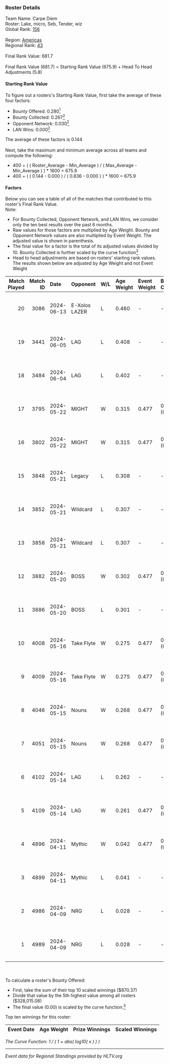 ### Roster Details<br />
Team Name: Carpe Diem<br />
Roster: Lake, micro, Seb, Tender, wiz<br />
Global Rank: [156](../../standings_global_2024_10_02.md)<br />
<br />
Region: [Americas]( ../../standings_americas_2024_10_02.md)<br />
Regional Rank: [43]( ../../standings_americas_2024_10_02.md)<br />
<br />
Final Rank Value:  681.7<br />
<br />
Final Rank Value (681.7) = Starting Rank Value (675.9) + Head To Head Adjustments (5.8)<br />

#### Starting Rank Value<br />
To figure out a rosters's Starting Rank Value, first take the average of these four factors:<br />
- Bounty Offered: 0.280[<sup>1</sup>](#table2)
- Bounty Collected: 0.267[<sup>2</sup>](#table1)
- Opponent Network: 0.030[<sup>2</sup>](#table1)
- LAN Wins: 0.000[<sup>2</sup>](#table1)

The average of these factors is 0.144<br />
<br />
Next, take the maximum and minimum average across all teams and compute the following:<br />
- 400 + ( ( Roster_Average - Min_Average ) / ( Max_Average - Min_Average ) ) * 1600 = 675.9
- 400 + ( ( 0.144 - 0.000 ) / ( 0.836 - 0.000 ) ) * 1600 = 675.9


#### Factors<br />
Below you can see a table of all of the matches that contributed to this roster's Final Rank Value.<br />
Note:<br />

- For Bounty Collected, Opponent Network, and LAN Wins, we consider only the ten best results over the past 6 months.
- Raw values for those factors are multiplied by Age Weight. Bounty and Opponent Network values are also multiplied by Event Weight. The adjusted value is shown in parenthesis.
- The final value for a factor is the total of its adjusted values divided by 10. Bounty Collected is further scaled by the curve function[<sup>3</sup>](#curveFunction)
- Head to head adjustments are based on rosters' starting rank values. The results shown below are adjusted by Age Weight and not Event Weight
<span id="table1"></span><br />


| Match Played | Match ID | Date       | Opponent      | W/L | Age Weight | Event Weight | Bounty Collected | Opponent Network | LAN Wins  | H2H Adj. | Roster                        |
| -: | -: | :- | :- | :- | :- | :- | :- | :- | :- | -: | :- |
|           20 |     3086 | 2024-06-13 | E-Xolos LAZER | L   | 0.460      | -            | -                | -                | -         |    -5.47 | Lake, micro, Seb, Tender, wiz |
|           19 |     3441 | 2024-06-05 | LAG           | L   | 0.408      | -            | -                | -                | -         |    -7.02 | Lake, micro, Seb, Tender, wiz |
|           18 |     3484 | 2024-06-04 | LAG           | L   | 0.402      | -            | -                | -                | -         |    -7.18 | Lake, micro, Seb, Tender, wiz |
|           17 |     3795 | 2024-05-22 | MIGHT         | W   | 0.315      | 0.477        | 0.000 (0.000)    | 0.012 (0.002)    | 0 (0.000) |     2.35 | Lake, micro, Seb, Tender, wiz |
|           16 |     3802 | 2024-05-22 | MIGHT         | W   | 0.315      | 0.477        | 0.000 (0.000)    | 0.012 (0.002)    | 0 (0.000) |     2.39 | Lake, micro, Seb, Tender, wiz |
|           15 |     3848 | 2024-05-21 | Legacy        | L   | 0.308      | -            | -                | -                | -         |    -2.31 | Lake, micro, Seb, Tender, wiz |
|           14 |     3852 | 2024-05-21 | Wildcard      | L   | 0.307      | -            | -                | -                | -         |    -1.71 | Lake, micro, Seb, Tender, wiz |
|           13 |     3858 | 2024-05-21 | Wildcard      | L   | 0.307      | -            | -                | -                | -         |    -1.74 | Lake, micro, Seb, Tender, wiz |
|           12 |     3882 | 2024-05-20 | BOSS          | W   | 0.302      | 0.477        | 0.008 (0.001)    | 0.376 (0.054)    | 0 (0.000) |     5.58 | Lake, micro, Seb, Tender, wiz |
|           11 |     3886 | 2024-05-20 | BOSS          | L   | 0.301      | -            | -                | -                | -         |    -3.98 | Lake, micro, Seb, Tender, wiz |
|           10 |     4008 | 2024-05-16 | Take Flyte    | W   | 0.275      | 0.477        | 0.004 (0.001)    | 0.261 (0.034)    | 0 (0.000) |     5.34 | Lake, micro, Seb, Tender, wiz |
|            9 |     4009 | 2024-05-16 | Take Flyte    | W   | 0.275      | 0.477        | 0.004 (0.001)    | 0.261 (0.034)    | 0 (0.000) |     5.46 | Lake, micro, Seb, Tender, wiz |
|            8 |     4046 | 2024-05-15 | Nouns         | W   | 0.268      | 0.477        | 0.059 (0.008)    | 0.621 (0.079)    | 0 (0.000) |     7.54 | Lake, micro, Seb, Tender, wiz |
|            7 |     4051 | 2024-05-15 | Nouns         | W   | 0.268      | 0.477        | 0.059 (0.008)    | 0.621 (0.079)    | 0 (0.000) |     7.60 | Lake, micro, Seb, Tender, wiz |
|            6 |     4102 | 2024-05-14 | LAG           | L   | 0.262      | -            | -                | -                | -         |    -4.57 | Lake, micro, Seb, Tender, wiz |
|            5 |     4109 | 2024-05-14 | LAG           | W   | 0.261      | 0.477        | 0.004 (0.000)    | 0.069 (0.009)    | 0 (0.000) |     3.73 | Lake, micro, Seb, Tender, wiz |
|            4 |     4896 | 2024-04-11 | Mythic        | W   | 0.042      | 0.477        | 0.005 (0.000)    | 0.294 (0.006)    | 0 (0.000) |     0.78 | arcade, Lake, micro, Seb, wiz |
|            3 |     4899 | 2024-04-11 | Mythic        | L   | 0.041      | -            | -                | -                | -         |    -0.54 | arcade, Lake, micro, Seb, wiz |
|            2 |     4986 | 2024-04-09 | NRG           | L   | 0.028      | -            | -                | -                | -         |    -0.21 | arcade, Lake, micro, Seb, wiz |
|            1 |     4989 | 2024-04-09 | NRG           | L   | 0.028      | -            | -                | -                | -         |    -0.21 | arcade, Lake, micro, Seb, wiz |

<br />
<span id="table2"></span><br />
To calculate a roster's Bounty Offered:<br />

- First, take the sum of their top 10 scaled winnings ($870.37)
- Divide that value by the 5th highest value among all rosters ($328,015.08)
- The final value (0.00) is scaled by the curve function.[<sup>3</sup>](#curveFunction)

Top ten winnings for this roster:<br />

| Event Date | Age Weight | Prize Winnings | Scaled Winnings |
| :- | -: | :- | :- |


<span id="curveFunction"></span>_The Curve Function: 1 / ( 1 + abs( log10( x ) ) )_<br />

---
_Event data for Regional Standings provided by HLTV.org_<br />
